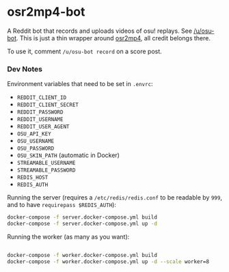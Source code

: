 # osr2mp4-bot

A Reddit bot that records and uploads videos of osu! replays.
See [/u/osu-bot](https://reddit.com/u/osu-bot).
This is just a thin wrapper around [osr2mp4](https://github.com/uyitroa/osr2mp4-core), all credit belongs there.

To use it, comment `/u/osu-bot record` on a score post.

### Dev Notes

Environment variables that need to be set in `.envrc`:

- `REDDIT_CLIENT_ID`
- `REDDIT_CLIENT_SECRET`
- `REDDIT_PASSWORD`
- `REDDIT_USERNAME`
- `REDDIT_USER_AGENT`
- `OSU_API_KEY`
- `OSU_USERNAME`
- `OSU_PASSWORD`
- `OSU_SKIN_PATH` (automatic in Docker)
- `STREAMABLE_USERNAME`
- `STREAMABLE_PASSWORD`
- `REDIS_HOST`
- `REDIS_AUTH`

Running the server (requires a `/etc/redis/redis.conf` to be readable by `999`, and to have `requirepass $REDIS_AUTH`):

```sh
docker-compose -f server.docker-compose.yml build
docker-compose -f server.docker-compose.yml up -d
```

Running the worker (as many as you want):

```sh

docker-compose -f worker.docker-compose.yml build
docker-compose -f worker.docker-compose.yml up -d --scale worker=8
```
